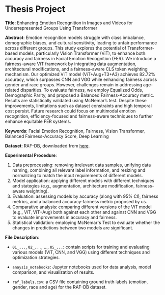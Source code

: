 # Thesis Project

**Title**: Enhancing Emotion Recognition in Images and Videos for Underrepresented Groups Using Transformer

**Abstract**: Emotion recognition models struggle with class imbalance, demographic biases, and cultural sensitivity, leading to unfair performance across different groups. This study explores the potential of Transformer-based models, particularly Vision Transformer (ViT), to enhance both accuracy and fairness in Facial Emotion Recognition (FER). We introduce a fairness-aware ViT framework by integrating data augmentation, architectural modifications, and a fairness-aware CLS token weighting mechanism. Our optimized ViT model (ViT+Aug+T3+A3) achieves 82.72\% accuracy, which surpasses CNN and VGG while enhancing fairness across gender and race groups. However, challenges remain in addressing age-related disparities. To evaluate fairness, we employ Equalized Odds, Demographic Parity, and proposed a Balanced Fairness-Accuracy metric. Results are statistically validated using McNemar’s test. Despite these improvements, limitations such as dataset constraints and high temporal cost persist. Future research could focus on multimodal emotion recognition, efficiency-focused and fairness-aware techniques to further enhance equitable FER systems.

**Keywords**: Facial Emotion Recognition, Fairness, Vision Transformer, Balanced Fairness-Accuracy Score, Deep Learning


**Dataset**: RAF-DB, downloaded from [here](https://www.kaggle.com/datasets/hoanguyensgu/raf-db/data).



**Experimental Procedure**:
1. Data preprocessing: removing irrelevant data samples, unifying data naming, combining all relevant label information, and resizing and normalizing to match the input requirements of different models.
2. Model application: applying different models with different techniques and stategies (e.g., augmentation, architecture modification, fairness-aware weighting).
3. Evaluation: assessing models by accuracy (along with 95% CI), fairness metrics, and a balanced accuracy-fairness metric proposed by us.
4. Comparative analysis: comparing different versions of the ViT model (e.g., ViT, ViT+Aug) both against each other and against CNN and VGG to evaluate improvements in accuracy and fairness.
5. Statistical validation: employing McNemar's Test to evaluate whether the changes in predictions between two models are significant.


**File Description**:

- `01_...`, `02_...`, ..., `05_...`: contain scripts for training and evaluating various models (ViT, CNN, and VGG) using different techniques and optimization strategies.

- `anaysis_notebooks`: Jupyter notebooks used for data analysis, model comparison, and visualization of results.

- `raf_labels.csv`: a CSV file containing ground truth labels (emotion, gender, race and age) for the RAF-DB dataset.


